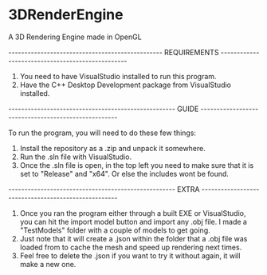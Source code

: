 # 3DRenderEngine
A 3D Rendering Engine made in OpenGL

------------------------------------------------ REQUIREMENTS -------------------------------------------------
1. You need to have VisualStudio installed to run this program.
2. Have the C++ Desktop Development package from VisualStudio installed.

---------------------------------------------------- GUIDE ----------------------------------------------------

To run the program, you will need to do these few things:
1. Install the repository as a .zip and unpack it somewhere.
2. Run the .sln file with VisualStudio.
3. Once the .sln file is open, in the top left you need to make sure that it is set to "Release" and "x64". Or else the includes wont be found.

---------------------------------------------------- EXTRA ----------------------------------------------------

1. Once you ran the program either through a built EXE or VisualStudio, you can hit the import model button and import any .obj file. I made a "TestModels" folder with a couple of models to get going.
2. Just note that it will create a .json within the folder that a .obj file was loaded from to cache the mesh and speed up rendering next times.
3. Feel free to delete the .json if you want to try it without again, it will make a new one.
